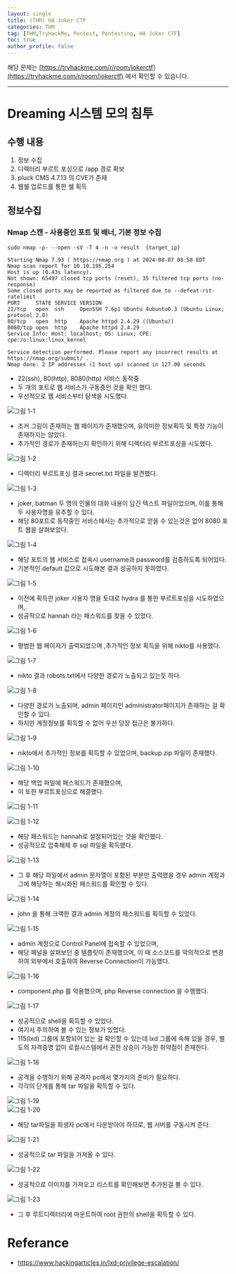 ```yaml
---
layout: single
title: (THM) HA Joker CTF
categories: THM
tag: [THM,TryHackMe, Pentest, Pentesting, HA Joker CTF]
toc: true
author_profile: false
---
```


해당 문제는 [https://tryhackme.com/r/room/jokerctf](https://tryhackme.com/r/room/jokerctf) 에서 확인할 수 있습니다.

***

# Dreaming 시스템 모의 침투
## 수행 내용
1. 정보 수집
2. 디렉터리 부르트 포싱으로 /app 경로 확보
3. pluck CMS 4.7.13 의 CVE가 존재
4. 웹쉘 업로드를 통한 쉘 획득

## 정보수집
### Nmap 스캔 - 사용중인 포트 및 배너, 기본 정보 수집

```
sudo nmap -p- --open -sV -T 4 -n -o result  {target_ip}
```

```
Starting Nmap 7.93 ( https://nmap.org ) at 2024-08-07 08:58 EDT
Nmap scan report for 10.10.195.254
Host is up (0.43s latency).
Not shown: 65497 closed tcp ports (reset), 35 filtered tcp ports (no-response)
Some closed ports may be reported as filtered due to --defeat-rst-ratelimit
PORT     STATE SERVICE VERSION
22/tcp   open  ssh     OpenSSH 7.6p1 Ubuntu 4ubuntu0.3 (Ubuntu Linux; protocol 2.0)
80/tcp   open  http    Apache httpd 2.4.29 ((Ubuntu))
8080/tcp open  http    Apache httpd 2.4.29
Service Info: Host: localhost; OS: Linux; CPE: cpe:/o:linux:linux_kernel

Service detection performed. Please report any incorrect results at https://nmap.org/submit/ .
Nmap done: 2 IP addresses (1 host up) scanned in 127.00 seconds
```

- 22(ssh), 80(http), 8080(http) 서비스 동작중
- 두 개의 포트로 웹 서비스가 구동중인 것을 확인 했다.
- 우선적으로 웹 서비스부터 탐색을 시도했다.

![그림 1-1](/assets/image/write-up/thm/thm_HA%20Joker%20CTF/image.png)
- 조커 그림이 존재하는 웹 페이지가 존재했으며, 유의미한 정보획득 및 특정 기능이 존재하지는 않았다.
- 추가적인 경로가 존재하는지 확인하기 위해 디렉터리 부르트포싱을 시도했다.

![그림 1-2](/assets/image/write-up/thm/thm_HA%20Joker%20CTF/image-1.png)
- 디렉터리 부르트포싱 결과 secret.txt 파일을 발견했다.

![그림 1-3](/assets/image/write-up/thm/thm_HA%20Joker%20CTF/image-2.png)
- joker, batman 두 명의 인물의 대화 내용이 담긴 텍스트 파일이었으며, 이를 통해 두 사용자명을 유추할 수 있다.
- 해당 80포트로 동작중인 서비스에서는 추가적으로 얻을 수 있는것은 없어 8080 포트 웹을 살펴보았다.

![그림 1-4](/assets/image/write-up/thm/thm_HA%20Joker%20CTF/image-3.png)
- 해당 포트의 웹 서비스로 접속시 username과 password를 검증하도록 되어있다.
- 기본적인 default 값으로 시도해본 결과 성공하지 못하였다.

![그림 1-5](/assets/image/write-up/thm/thm_HA%20Joker%20CTF/image-4.png)
- 이전에 획득한 joker 사용자 명을 토대로 hydra 를 통한 부르트포싱을 시도하였으며,.
- 성공적으로 hannah 라는 패스워드를 찾을 수 있었다.

![그림 1-6](/assets/image/write-up/thm/thm_HA%20Joker%20CTF/image-5.png)
- 평범한 웹 페이지가 출력되었으며 ,추가적인 정보 획득을 위해 nikto를 사용했다.

![그림 1-7](/assets/image/write-up/thm/thm_HA%20Joker%20CTF/image-6.png)
- nikto 결과 robots.txt에서 다양한 경로가 노출되고 있는듯 하다.

![그림 1-8](/assets/image/write-up/thm/thm_HA%20Joker%20CTF/image-7.png)
- 다양한 경로가 노출되며, admin 페이지인 administrator페이지가 존재하는 걸 확인할 수 있다.
- 하지만 계정정보를 획득할 수 없어 우선 당장 접근은 불가하다.

![그림 1-9](/assets/image/write-up/thm/thm_HA%20Joker%20CTF/image-8.png)
- nikto에서 추가적인 정보를 획득할 수 있었으며, backup.zip 파일이 존재했다.

![그림 1-10](/assets/image/write-up/thm/thm_HA%20Joker%20CTF/image-9.png)
- 해당 백업 파일에 패스워드가 존재했으며,
- 이 또한 부르트포싱으로 해결했다.

![그림 1-11](/assets/image/write-up/thm/thm_HA%20Joker%20CTF/image-10.png)
<br>

![그림 1-12](/assets/image/write-up/thm/thm_HA%20Joker%20CTF/image-11.png)
- 해당 패스워드는  hannah로 설정되어있는 것을 확인했다.
- 성공적으로 압축해제 후 sql 파일을 획득했다.

![그림 1-13](/assets/image/write-up/thm/thm_HA%20Joker%20CTF/image-12.png)
- 그 후 해당 파일에서 admin 문자열이 포함된 부분만 출력했을 경우 admin 계정과 그에 해당하는 해시화된 패스워드를 확인할 수 있다.

![그림 1-14](/assets/image/write-up/thm/thm_HA%20Joker%20CTF/image-13.png)
- john 을 통해 크랙한 결과 admin 계정의 패스워드를 획득할 수 있었다.

![그림 1-15](/assets/image/write-up/thm/thm_HA%20Joker%20CTF/image-14.png)
- admin 계정으로 Control Panel에 접속할 수 있었으며,
- 해당 패널을 살펴보던 중 템플릿이 존재했으며, 이 때 소스코드를 악의적으로 변경하여 외부에서 호출하여 Reverse Connection이 가능했다.

![그림 1-16](/assets/image/write-up/thm/thm_HA%20Joker%20CTF/image-15.png)
- component.php 를 악용했으며, php Reverse connection 을 수행했다.

![그림 1-17](/assets/image/write-up/thm/thm_HA%20Joker%20CTF/image-16.png)
- 성공적으로 shell을 획득할 수 있었다.
- 여기서 주의하여 볼 수 있는 정보가 있었다.
- 115(lxd) 그룹에 포함되어 있는 걸 확인할 수 있는데 lxd 그룹에 속해 있을 경우, 별도의 자격증명 없이 로컬시스템에서 권한 상승이 가능한 취약점이 존재한다.

![그림 1-18](/assets/image/write-up/thm/thm_HA%20Joker%20CTF/image-17.png)
- 공격을 수행하기 위해 공격자 pc에서 몇가지의 준비가 필요하다.
- 각각의 단계를 통해 tar 파일을 획득할 수 있다.

![그림 1-19](/assets/image/write-up/thm/thm_HA%20Joker%20CTF/image-18.png)<br>
![그림 1-20](/assets/image/write-up/thm/thm_HA%20Joker%20CTF/image-19.png)
- 해당 tar파일을 희생자 pc에서 다운받아야 하므로, 웹 서버를 구동시켜 준다.

![그림 1-21](/assets/image/write-up/thm/thm_HA%20Joker%20CTF/image-20.png)
- 성공적으로 tar 파일을 가져올 수 있다.

![그림 1-22](/assets/image/write-up/thm/thm_HA%20Joker%20CTF/image-21.png)
- 성공적으로 이미지를 가져오고 리스트를 확인해보면 추가된걸 볼 수 있다.

![그림 1-23](/assets/image/write-up/thm/thm_HA%20Joker%20CTF/image-22.png)
- 그 후 루트디렉터리에 마운트하여 root 권한의 shell을 획득할 수 있다.

# Referance
- https://www.hackingarticles.in/lxd-privilege-escalation/